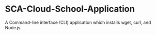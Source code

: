 # SCA-Cloud-School-Application
A Command-line interface (CLI) application which installs wget, curl, and Node.js
